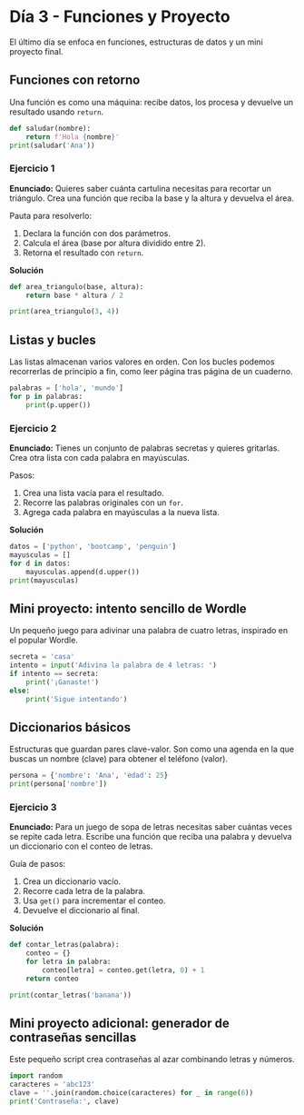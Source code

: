# Día 3 - Funciones y Proyecto

El último día se enfoca en funciones, estructuras de datos y un mini proyecto final.

## Funciones con retorno
Una función es como una máquina: recibe datos, los procesa y devuelve un
resultado usando `return`.
```python
def saludar(nombre):
    return f'Hola {nombre}'
print(saludar('Ana'))
```

### Ejercicio 1
**Enunciado:** Quieres saber cuánta cartulina necesitas para recortar un triángulo.
Crea una función que reciba la base y la altura y devuelva el área.

Pauta para resolverlo:
1. Declara la función con dos parámetros.
2. Calcula el área (base por altura dividido entre 2).
3. Retorna el resultado con `return`.

**Solución**
```python
def area_triangulo(base, altura):
    return base * altura / 2

print(area_triangulo(3, 4))
```

## Listas y bucles
Las listas almacenan varios valores en orden. Con los bucles podemos recorrerlas
de principio a fin, como leer página tras página de un cuaderno.
```python
palabras = ['hola', 'mundo']
for p in palabras:
    print(p.upper())
```

### Ejercicio 2
**Enunciado:** Tienes un conjunto de palabras secretas y quieres gritarlas. Crea
otra lista con cada palabra en mayúsculas.

Pasos:
1. Crea una lista vacía para el resultado.
2. Recorre las palabras originales con un `for`.
3. Agrega cada palabra en mayúsculas a la nueva lista.

**Solución**
```python
datos = ['python', 'bootcamp', 'penguin']
mayusculas = []
for d in datos:
    mayusculas.append(d.upper())
print(mayusculas)
```

## Mini proyecto: intento sencillo de Wordle
Un pequeño juego para adivinar una palabra de cuatro letras, inspirado en el
popular Wordle.
```python
secreta = 'casa'
intento = input('Adivina la palabra de 4 letras: ')
if intento == secreta:
    print('¡Ganaste!')
else:
    print('Sigue intentando')
```

## Diccionarios básicos
Estructuras que guardan pares clave-valor. Son como una agenda en la que 
buscas un nombre (clave) para obtener el teléfono (valor).
```python
persona = {'nombre': 'Ana', 'edad': 25}
print(persona['nombre'])
```

### Ejercicio 3
**Enunciado:** Para un juego de sopa de letras necesitas saber cuántas veces se
repite cada letra. Escribe una función que reciba una palabra y devuelva un
diccionario con el conteo de letras.

Guía de pasos:
1. Crea un diccionario vacío.
2. Recorre cada letra de la palabra.
3. Usa `get()` para incrementar el conteo.
4. Devuelve el diccionario al final.

**Solución**
```python
def contar_letras(palabra):
    conteo = {}
    for letra in palabra:
        conteo[letra] = conteo.get(letra, 0) + 1
    return conteo

print(contar_letras('banana'))
```

## Mini proyecto adicional: generador de contraseñas sencillas
Este pequeño script crea contraseñas al azar combinando letras y números.
```python
import random
caracteres = 'abc123'
clave = ''.join(random.choice(caracteres) for _ in range(6))
print('Contraseña:', clave)
```
